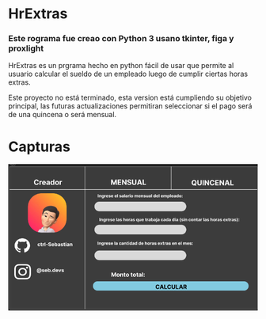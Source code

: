 # HrExtras
### Este rograma fue creao con Python 3 usano tkinter, figa y proxlight
HrExtras es un prgrama hecho en python fácil de usar que permite al usuario calcular el sueldo de un empleado luego de cumplir ciertas horas extras.

Este proyecto no está terminado, esta version está cumpliendo su objetivo principal, las futuras actualizaciones permitiran seleccionar si el pago será de una quincena o será mensual.

# Capturas
![View of the program](HrExtras.png "Main view")
